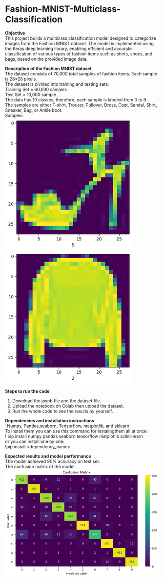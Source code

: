# Fashion-MNIST-Multiclass-Classification

**Objective**<br>
This project builds a multiclass classification model designed to categorize images from the Fashion MNIST dataset.  The model is implemented using the Keras deep learning library, enabling efficient and accurate classification of various types of fashion items such as shirts, shoes, and bags, based on the provided image data.

**Description of the Fashion MNIST dataset** <br>
The dataset consists of 70,000 total samples of fashion items. Each sample is 28*28 pixels. <br>
The dataset is divided into training and testing sets:<br>
Training Set = 60,000 samples <br>
Test Set = 10,000 sample <br>
The data has 10 classes; therefore, each sample is labeled from 0 to 9. <br>
The samples are either T-shirt, Trouser, Pullover, Dress, Coat, Sandal, Shirt, Sneaker, Bag, or Ankle boot. <br>
Samples:<br>
![Alt text](sample1.png) 
![Alt text](sample2.png) <br>

**Steps to run the code** <br>
1. Download the ipynb file and the dataset file. <br>
2. Upload the notebook on Colab then upload the dataset. <br>
3. Run the whole code to see the results by yourself. <br>

**Dependencies and installation instructions** <br>
-Numpy, Pandas,seaborn, Tensorflow, matplotlib, and sklearn<br>
To install them you can use this command for instalingthem all at once: <br> 
! pip install numpy pandas seaborn tensorflow matplotlib scikit-learn<br>
or you can install one by one: <br>
!pip install <dependency_name>

**Expected results and model performance** <br>
The model achieved 90% accuracy on test set.<br> 
The confusion matrix of the model: <br>
![Alt text](ConfusionMatrix.png)
